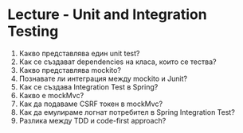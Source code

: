# Lecture - Unit and Integration Testing

1) Какво представлява един unit test?
2) Как се създават dependencies на класа, които се тества?
3) Какво представлява mockito?
4) Познавате ли интеграция между mockito и Junit?
5) Как се създава Integration Test в Spring?
6) Какво е mockMvc?
7) Как да подаваме CSRF токен в mockMvc?
8) Как да емулираме логнат потребител в Spring Integration Test?
9) Разлика между TDD и code-first approach?